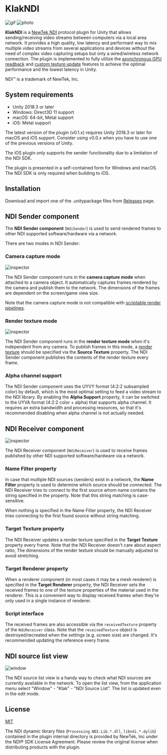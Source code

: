 KlakNDI
=======

![gif](https://i.imgur.com/k3Bwcoq.gif)
![photo](https://i.imgur.com/HY1NMYm.jpg)

**KlakNDI** is a [NewTek NDI] protocol plugin for Unity that allows
sending/receiving video streams between computers via a local area network.
It provides a high quality, low latency and performant way to mix multiple
video streams from several applications and devices without the need of complex
video capturing setups but only a wired/wireless network connection. The plugin
is implemented to fully utilize the [asynchronous GPU readback] and [custom
texture update] features to achieve the optimal performance and the lowest
latency in Unity.

NDI™ is a trademark of NewTek, Inc.

[NewTek NDI]: http://NDI.NewTek.com/
[asynchronous GPU readback]: https://github.com/keijiro/AsyncCaptureTest
[custom texture update]: https://github.com/keijiro/TextureUpdateExample

System requirements
-------------------

- Unity 2018.3 or later
- Windows: Direct3D 11 support
- macOS: 64-bit, Metal support
- iOS: Metal support

The latest version of the plugin (v0.1.x) requires Unity 2018.3 or later for
macOS and iOS support. Consider using v0.0.x when you have to use one of the
previous versions of Unity.

The iOS plugin only supports the sender functionality due to a limitation of
the NDI SDK.

The plugin is presented in a self-contained form for Windows and macOS. The NDI
SDK is only required when building to iOS.

Installation
------------

Download and import one of the .unitypackage files from [Releases] page.

[Releases]: https://github.com/keijiro/KlakNDI/releases

NDI Sender component
--------------------

The **NDI Sender component** (`NdiSender`) is used to send rendered frames to
other NDI supported software/hardware via a network.

There are two modes in NDI Sender:

### Camera capture mode

![inspector](https://i.imgur.com/EH4caKU.png)

The NDI Sender component runs in the **camera capture mode** when attached to a
camera object. It automatically captures frames rendered by the camera and
publish them to the network. The dimensions of the frames are dependent on the
screen/game view size.

Note that the camera capture mode is not compatible with [scriptable render
pipelines].

[scriptable render pipelines]: https://docs.unity3d.com/Manual/ScriptableRenderPipeline.html

### Render texture mode

![inspector](https://i.imgur.com/BN5RsXl.png)

The NDI Sender component runs in the **render texture mode** when it's
independent from any camera. To publish frames in this mode, a [render texture]
should be specified via the **Source Texture** property. The NDI Sender
component publishes the contents of the render texture every frame.

[render texture]: https://docs.unity3d.com/Manual/class-RenderTexture.html

### Alpha channel support

The NDI Sender component uses the UYVY format (4:2:2 subsampled color) by
default, which is the most optimal setting to feed a video stream to the NDI
library. By enabling the **Alpha Support** property, it can be switched to the
UYVA format (4:2:2 color + alpha) that supports alpha channel. It requires an
extra bandwidth and processing resources, so that it's recommended disabling
when alpha channel is not actually needed.

NDI Receiver component
----------------------

![inspector](https://i.imgur.com/hdxALxS.png)

The NDI Receiver component (`NdiReceiver`) is used to receive frames published
by other NDI supported software/hardware via a network.

### Name Filter property

In case that multiple NDI sources (senders) exist in a network, the **Name
Filter** property is used to determine which source should be connected. The NDI
Receiver tries to connect to the first source whom name contains the string
specified in the property. Note that this string matching is case-sensitive.

When nothing is specified in the Name Filter property, the NDI Receiver tries
connecting to the first found source without string matching.

### Target Texture property

The NDI Receiver updates a render texture specified in the **Target Texture**
property every frame. Note that the NDI Receiver doesn't care about aspect
ratio; The dimensions of the render texture should be manually adjusted to
avoid stretching.

### Target Renderer property

When a renderer component (in most cases it may be a mesh renderer) is
specified in the **Target Renderer** property, the NDI Receiver sets the
received frames to one of the texture properties of the material used in the
renderer. This is a convenient way to display received frames when they're only
used in a single instance of renderer.

### Script interface

The received frames are also accessible via the `receivedTexture` property of
the `NdiReceiver` class. Note that the `receivedTexture` object is
destroyed/recreated when the settings (e.g. screen size) are changed. It's
recommended updating the reference every frame.

NDI source list view
--------------------

![window](https://i.imgur.com/gdfF7tO.png)

The NDI source list view is a handy way to check what NDI sources are
currently available in the network. To open the list view, from the
application menu select "Window" - "Klak" - "NDI Source List". The list is
updated even in the edit mode.

License
-------

[MIT](LICENSE)

The NDI dynamic library files (`Processing.NDI.Lib.*.dll`, `libndi.*.dylib`)
contained in the plugin internal directory is provided by NewTek, Inc under the
NDI® SDK License Agreement. Please review the original license when
distributing products with the plugin.
